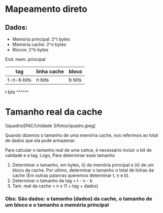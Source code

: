 # Mapeamento direto

## Dados:

- Memória principal: 2^t bytes
- Memória cache: 2^n bytes
- Blocos: 2^b bytes


End. mem. principal

tag|linha cache|bloco
--- | --- | ---
t-n-b bits|n bits|b bits

t bits ^^^^^^

# Tamanho real da cache

!(quadro)[FAC/Unidade 3/fotos/quadro.jpeg]

Quando dizemos o tamanho de uma memória cache, nos referimos ao total de dados que ela pode armazenar.

Para calcular o tamanho real de uma cahce, é necessário incluir o bit de validade e a tag. Logo, Para determinar esse tamanho

1) Determinar o tamanho, em bytes, (i) da memória principal e (ii) de um bloco da cache. Por ultimo, determinar o tamanho o total de linhas da cache (Em outras palavras queremos determinar t, n e b).
2) Determinar o tamanho da tag = t - n - b
3) Tam. real da cache = n x (1 + tag + dados)

### Obs: São dados: o tamanho (dados) da cache, o tamanho de um bloco e o tamanho a memória principal